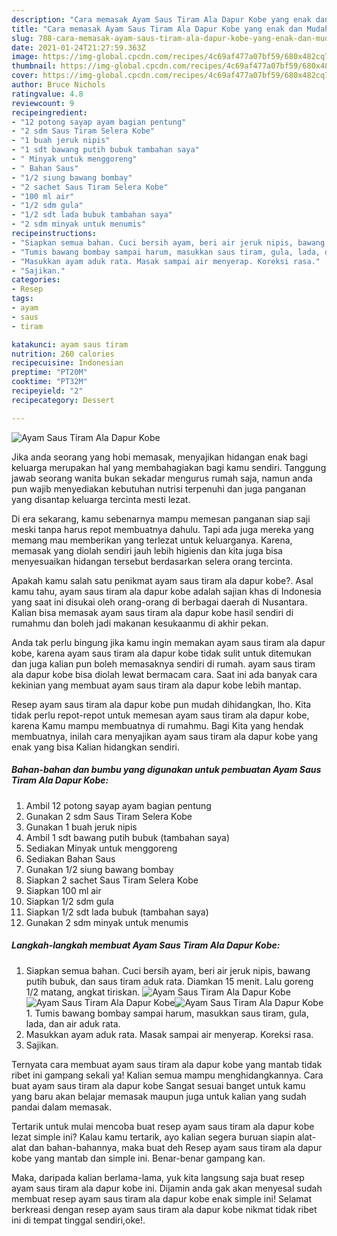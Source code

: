 ```yaml
---
description: "Cara memasak Ayam Saus Tiram Ala Dapur Kobe yang enak dan Mudah Dibuat"
title: "Cara memasak Ayam Saus Tiram Ala Dapur Kobe yang enak dan Mudah Dibuat"
slug: 788-cara-memasak-ayam-saus-tiram-ala-dapur-kobe-yang-enak-dan-mudah-dibuat
date: 2021-01-24T21:27:59.363Z
image: https://img-global.cpcdn.com/recipes/4c69af477a07bf59/680x482cq70/ayam-saus-tiram-ala-dapur-kobe-foto-resep-utama.jpg
thumbnail: https://img-global.cpcdn.com/recipes/4c69af477a07bf59/680x482cq70/ayam-saus-tiram-ala-dapur-kobe-foto-resep-utama.jpg
cover: https://img-global.cpcdn.com/recipes/4c69af477a07bf59/680x482cq70/ayam-saus-tiram-ala-dapur-kobe-foto-resep-utama.jpg
author: Bruce Nichols
ratingvalue: 4.8
reviewcount: 9
recipeingredient:
- "12 potong sayap ayam bagian pentung"
- "2 sdm Saus Tiram Selera Kobe"
- "1 buah jeruk nipis"
- "1 sdt bawang putih bubuk tambahan saya"
- " Minyak untuk menggoreng"
- " Bahan Saus"
- "1/2 siung bawang bombay"
- "2 sachet Saus Tiram Selera Kobe"
- "100 ml air"
- "1/2 sdm gula"
- "1/2 sdt lada bubuk tambahan saya"
- "2 sdm minyak untuk menumis"
recipeinstructions:
- "Siapkan semua bahan. Cuci bersih ayam, beri air jeruk nipis, bawang putih bubuk, dan saus tiram aduk rata. Diamkan 15 menit. Lalu goreng 1/2 matang, angkat tiriskan."
- "Tumis bawang bombay sampai harum, masukkan saus tiram, gula, lada, dan air aduk rata."
- "Masukkan ayam aduk rata. Masak sampai air menyerap. Koreksi rasa."
- "Sajikan."
categories:
- Resep
tags:
- ayam
- saus
- tiram

katakunci: ayam saus tiram 
nutrition: 260 calories
recipecuisine: Indonesian
preptime: "PT20M"
cooktime: "PT32M"
recipeyield: "2"
recipecategory: Dessert

---
```



![Ayam Saus Tiram Ala Dapur Kobe](https://img-global.cpcdn.com/recipes/4c69af477a07bf59/680x482cq70/ayam-saus-tiram-ala-dapur-kobe-foto-resep-utama.jpg)

Jika anda seorang yang hobi memasak, menyajikan hidangan enak bagi keluarga merupakan hal yang membahagiakan bagi kamu sendiri. Tanggung jawab seorang  wanita bukan sekadar mengurus rumah saja, namun anda pun wajib menyediakan kebutuhan nutrisi terpenuhi dan juga panganan yang disantap keluarga tercinta mesti lezat.

Di era  sekarang, kamu sebenarnya mampu memesan panganan siap saji meski tanpa harus repot membuatnya dahulu. Tapi ada juga mereka yang memang mau memberikan yang terlezat untuk keluarganya. Karena, memasak yang diolah sendiri jauh lebih higienis dan kita juga bisa menyesuaikan hidangan tersebut berdasarkan selera orang tercinta. 



Apakah kamu salah satu penikmat ayam saus tiram ala dapur kobe?. Asal kamu tahu, ayam saus tiram ala dapur kobe adalah sajian khas di Indonesia yang saat ini disukai oleh orang-orang di berbagai daerah di Nusantara. Kalian bisa memasak ayam saus tiram ala dapur kobe hasil sendiri di rumahmu dan boleh jadi makanan kesukaanmu di akhir pekan.

Anda tak perlu bingung jika kamu ingin memakan ayam saus tiram ala dapur kobe, karena ayam saus tiram ala dapur kobe tidak sulit untuk ditemukan dan juga kalian pun boleh memasaknya sendiri di rumah. ayam saus tiram ala dapur kobe bisa diolah lewat bermacam cara. Saat ini ada banyak cara kekinian yang membuat ayam saus tiram ala dapur kobe lebih mantap.

Resep ayam saus tiram ala dapur kobe pun mudah dihidangkan, lho. Kita tidak perlu repot-repot untuk memesan ayam saus tiram ala dapur kobe, karena Kamu mampu membuatnya di rumahmu. Bagi Kita yang hendak membuatnya, inilah cara menyajikan ayam saus tiram ala dapur kobe yang enak yang bisa Kalian hidangkan sendiri.

<!--inarticleads1-->

##### Bahan-bahan dan bumbu yang digunakan untuk pembuatan Ayam Saus Tiram Ala Dapur Kobe:

1. Ambil 12 potong sayap ayam bagian pentung
1. Gunakan 2 sdm Saus Tiram Selera Kobe
1. Gunakan 1 buah jeruk nipis
1. Ambil 1 sdt bawang putih bubuk (tambahan saya)
1. Sediakan  Minyak untuk menggoreng
1. Sediakan  Bahan Saus
1. Gunakan 1/2 siung bawang bombay
1. Siapkan 2 sachet Saus Tiram Selera Kobe
1. Siapkan 100 ml air
1. Siapkan 1/2 sdm gula
1. Siapkan 1/2 sdt lada bubuk (tambahan saya)
1. Gunakan 2 sdm minyak untuk menumis




<!--inarticleads2-->

##### Langkah-langkah membuat Ayam Saus Tiram Ala Dapur Kobe:

1. Siapkan semua bahan. Cuci bersih ayam, beri air jeruk nipis, bawang putih bubuk, dan saus tiram aduk rata. Diamkan 15 menit. Lalu goreng 1/2 matang, angkat tiriskan.
<img src="https://img-global.cpcdn.com/steps/c88b8d1817e2e146/160x128cq70/ayam-saus-tiram-ala-dapur-kobe-langkah-memasak-1-foto.jpg" alt="Ayam Saus Tiram Ala Dapur Kobe"><img src="https://img-global.cpcdn.com/steps/5e8c1f7889016548/160x128cq70/ayam-saus-tiram-ala-dapur-kobe-langkah-memasak-1-foto.jpg" alt="Ayam Saus Tiram Ala Dapur Kobe"><img src="https://img-global.cpcdn.com/steps/7b53c21248115d6e/160x128cq70/ayam-saus-tiram-ala-dapur-kobe-langkah-memasak-1-foto.jpg" alt="Ayam Saus Tiram Ala Dapur Kobe">1. Tumis bawang bombay sampai harum, masukkan saus tiram, gula, lada, dan air aduk rata.
1. Masukkan ayam aduk rata. Masak sampai air menyerap. Koreksi rasa.
1. Sajikan.




Ternyata cara membuat ayam saus tiram ala dapur kobe yang mantab tidak ribet ini gampang sekali ya! Kalian semua mampu menghidangkannya. Cara buat ayam saus tiram ala dapur kobe Sangat sesuai banget untuk kamu yang baru akan belajar memasak maupun juga untuk kalian yang sudah pandai dalam memasak.

Tertarik untuk mulai mencoba buat resep ayam saus tiram ala dapur kobe lezat simple ini? Kalau kamu tertarik, ayo kalian segera buruan siapin alat-alat dan bahan-bahannya, maka buat deh Resep ayam saus tiram ala dapur kobe yang mantab dan simple ini. Benar-benar gampang kan. 

Maka, daripada kalian berlama-lama, yuk kita langsung saja buat resep ayam saus tiram ala dapur kobe ini. Dijamin anda gak akan menyesal sudah membuat resep ayam saus tiram ala dapur kobe enak simple ini! Selamat berkreasi dengan resep ayam saus tiram ala dapur kobe nikmat tidak ribet ini di tempat tinggal sendiri,oke!.

